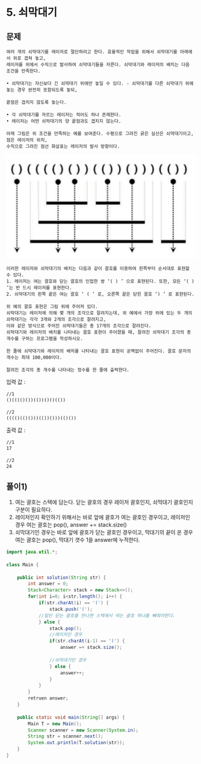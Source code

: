 # 5. 쇠막대기
## 문제
```
여러 개의 쇠막대기를 레이저로 절단하려고 한다. 효율적인 작업을 위해서 쇠막대기를 아래에서 위로 겹쳐 놓고,
레이저를 위에서 수직으로 발사하여 쇠막대기들을 자른다. 쇠막대기와 레이저의 배치는 다음 조건을 만족한다.

• 쇠막대기는 자신보다 긴 쇠막대기 위에만 놓일 수 있다. - 쇠막대기를 다른 쇠막대기 위에 놓는 경우 완전히 포함되도록 놓되,

끝점은 겹치지 않도록 놓는다.

• 각 쇠막대기를 자르는 레이저는 적어도 하나 존재한다.
• 레이저는 어떤 쇠막대기의 양 끝점과도 겹치지 않는다.

아래 그림은 위 조건을 만족하는 예를 보여준다. 수평으로 그려진 굵은 실선은 쇠막대기이고, 점은 레이저의 위치,
수직으로 그려진 점선 화살표는 레이저의 발사 방향이다.
```

<img src="/algorithm/inflearn_java_풀이/img/5-5.png" width="700px">

```
이러한 레이저와 쇠막대기의 배치는 다음과 같이 괄호를 이용하여 왼쪽부터 순서대로 표현할 수 있다.
1. 레이저는 여는 괄호와 닫는 괄호의 인접한 쌍 ‘( ) ’ 으로 표현된다. 또한, 모든 ‘( ) ’는 반 드시 레이저를 표현한다.
2. 쇠막대기의 왼쪽 끝은 여는 괄호 ‘ ( ’ 로, 오른쪽 끝은 닫힌 괄호 ‘) ’ 로 표현된다.

위 예의 괄호 표현은 그림 위에 주어져 있다.
쇠막대기는 레이저에 의해 몇 개의 조각으로 잘려지는데, 위 예에서 가장 위에 있는 두 개의 쇠막대기는 각각 3개와 2개의 조각으로 잘려지고,
이와 같은 방식으로 주어진 쇠막대기들은 총 17개의 조각으로 잘려진다.
쇠막대기와 레이저의 배치를 나타내는 괄호 표현이 주어졌을 때, 잘려진 쇠막대기 조각의 총 개수를 구하는 프로그램을 작성하시오.

한 줄에 쇠막대기와 레이저의 배치를 나타내는 괄호 표현이 공백없이 주어진다. 괄호 문자의 개수는 최대 100,000이다.

잘려진 조각의 총 개수를 나타내는 정수를 한 줄에 출력한다.
```

입력 값 :
```
//1
()(((()())(())()))(())

//2
(((()(()()))(())()))(()())
```

출력 값 : 
```
//1
17

//2
24
```

## 풀이1)
1. 여는 괄호는 스택에 담는다. 닫는 괄호의 경우 레이저 괄호인지, 쇠막대기 괄호인지 구분이 필요하다.
2. 레이저인지 확인하기 위해서는 바로 앞에 괄호가 여는 괄호인 경우이고, 레이저인 경우 여는 괄호는 pop(), answer += stack.size()
3. 쇠막대기인 경우는 바로 앞에 괄호가 닫는 괄호인 경우이고, 막대기의 끝이 온 경우 여는 괄호는 pop(), 막대기 갯수 1을 answer에 누적한다.

```java
import java.util.*;

class Main {
    
	public int solution(String str) {
	    int answer = 0;
	    Stack<Character> stack = new Stack<>();
		for(int i=0; i<str.length(); i++) {
		    if(str.charAt(i) == '(') {
		        stack.push('(');
		    //일단 닫는 괄호를 만나면 스택에서 여는 괄호 하나를 빼줘야한다.
		    } else {
		        stack.pop();
		        //레이저인 경우
		        if(str.charAt(i-1) == '(') {
		            answer =+ stack.size();
		            
		        //쇠막대기인 경우
		        } else {
		            answer++;
		        }
		    }
		}
		retruen answer;
	}

	public static void main(String[] args) {
		Main T = new Main();
		Scanner scanner = new Scanner(System.in);
		String str = scanner.next();
		System.out.println(T.solution(str));
	}
}